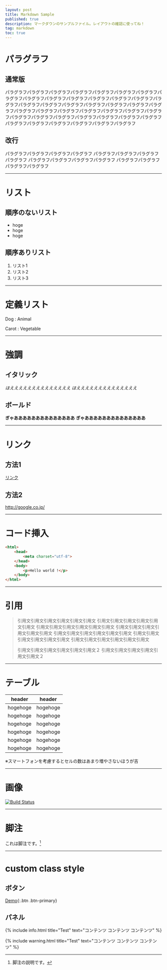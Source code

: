 ```yaml
---
layout: post
title: Markdown Sample
published: true
description: マークダウンのサンプルファイル。レイアウトの確認に使ってね！
tag: markdown
toc: true
---
```


# パラグラフ

## 通常版

パラグラフパラグラフパラグラフパラグラフパラグラフパラグラフパラグラフパラグラフパラグラフパラグラフパラグラフパラグラフパラグラフパラグラフパラグラフパラグラフパラグラフパラグラフパラグラフパラグラフパラグラフパラグラフパラグラフパラグラフパラグラフパラグラフパラグラフパラグラフパラグラフパラグラフパラグラフパラグラフパラグラフパラグラフパラグラフパラグラフパラグラフパラグラフパラグラフパラグラフパラグラフパラグラフ

## 改行

パラグラフパラグラフパラグラフパラグラフ
パラグラフパラグラフパラグラフパラグラフ
パラグラフパラグラフパラグラフパラグラフ
パラグラフパラグラフパラグラフパラグラフ

---

# リスト

## 順序のないリスト

* hoge
* hoge
* hoge

## 順序ありリスト

1. リスト1
2. リスト2
3. リスト3

---

# 定義リスト

Dog
: Animal

Carot
: Vegetable

---

# 強調

## イタリック

*ほええええええええええええええ*
_ほええええええええええええええ_

## ボールド

**ぎゃああああああああああああああ**
__ぎゃああああああああああああああ__

---

# リンク

## 方法1

[リンク](/ 'リンクタイトル')

## 方法2

<http://google.co.jp/>

---

# コード挿入

```html
<html>
	<head>
		<meta charset="utf-8">
	</head>
	<body>
		<p>Hello world !</p>
	</body>
</html>
```

---

# 引用

> 引用文引用文引用文引用文引用文引用文
> 引用文引用文引用文引用文引用文引用文
> 引用文引用文引用文引用文引用文引用文
> 引用文引用文引用文引用文引用文引用文
> 引用文引用文引用文引用文引用文引用文
> 引用文引用文引用文引用文引用文引用文
> 引用文引用文引用文引用文引用文引用文
>
> 引用文引用文引用文引用文引用文引用文２
> 引用文引用文引用文引用文引用文引用文２

---

# テーブル

| header | header |
| ------ | ------ |
| hogehoge | hogehoge |
| hogehoge | hogehoge |
| hogehoge | hogehoge |
| hogehoge | hogehoge |
| hogehoge | hogehoge |
| hogehoge | hogehoge |

※スマートフォンを考慮するとセルの数はあまり増やさないほうが吉

---

# 画像

[![Build Status](https://travis-ci.org/toshimaru/blog.toshimaru.net.png?branch=master)](https://travis-ci.org/toshimaru/blog.toshimaru.net)

---

# 脚注

これは脚注です。[^1]

---

# custom class style

## ボタン

[Demo](http://toshimaru.net/demo/css-flip/){:.btn .btn-primary}

## パネル

{% include info.html title="Test" text="コンテンツ コンテンツ コンテンツ" %}

{% include warning.html title="Test" text="コンテンツ コンテンツ コンテンツ" %}

[^1]: 脚注の説明です。
